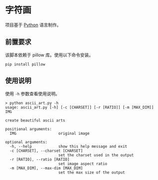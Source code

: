 # 字符画

项目基于 [Python](https://www.python.org/) 语言制作。

## 前置要求

该脚本依赖于 pillow 库。使用以下命令安装。

```
pip install pillow
```

## 使用说明

使用 `-h` 参数查看使用说明。

```
> python ascii_art.py -h
usage: ascii_art.py [-h] [-c [CHARSET]] [-r [RATIO]] [-m [MAX_DIM]] IMG

create beautiful ascii arts

positional arguments:
  IMG                   original image

optional arguments:
  -h, --help            show this help message and exit
  -c [CHARSET], --charset [CHARSET]
                        set the charset used in the output
  -r [RATIO], --ratio [RATIO]
                        set image aspect ratio
  -m [MAX_DIM], --max-dim [MAX_DIM]
                        set the max size of the output
```
